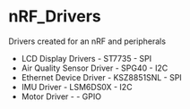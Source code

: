 # nRF_Drivers
Drivers created for an nRF and peripherals


* LCD Display Drivers - ST7735 - SPI
* Air Quality Sensor Driver - SPG40 - I2C
* Ethernet Device Driver - KSZ8851SNL - SPI 
* IMU Driver - LSM6DS0X - I2C
* Motor Driver - - GPIO

